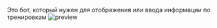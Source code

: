 Это бот, который нужен для отображения или ввода информации по тренировкам
![preview](https://github.com/AleksanderGos/bot_sports_assistant/blob/main/bot_for_sport.gif)
